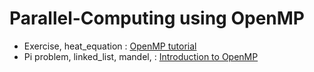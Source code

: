 # Parallel-Computing using OpenMP

- Exercise, heat_equation : [OpenMP tutorial](https://computing.llnl.gov/tutorials/openMP/)
- Pi problem, linked_list, mandel,  : [Introduction to OpenMP](https://www.youtube.com/watch?v=nE-xN4Bf8XI&list=PLLX-Q6B8xqZ8n8bwjGdzBJ25X2utwnoEG) 
